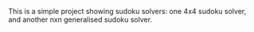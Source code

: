 This is a simple project showing sudoku solvers: one 4x4 sudoku solver, and another nxn generalised sudoku solver.
